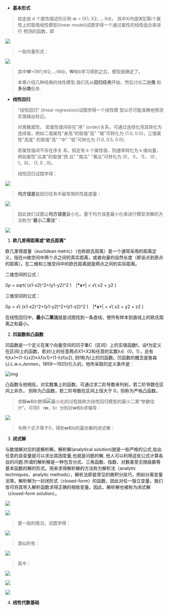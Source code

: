 * **基本形式**

> 给定由 d 个属性描述的示例 æ = (X1; X2;...; Xd)， 其中Xi均是**X**在第i个属 性上的取值线性模型(linear model)试图学得一个通过属性的线性组合来进行 预测的函数，即

![](https://s1.ax2x.com/2018/04/09/I1j8N.png)

> 一般向量形式：

![](https://s1.ax2x.com/2018/04/09/I1O49.png)

> 其中**W**=(W1;W2;...;Wd)，**W**和b学习得到之后，模型就确定了。
>
> 本章介绍几种经典的线性模型.我们先从**回归任务**开始，然后讨论**二分类** 和**多分类**任务.

* **线性回归**

> "线性回归" (linear regression)试图学得一个线性模 型以尽可能准确地预测实值输出标记。
>
> 对离散属性， 若属性值间存在"序" (order)关系，可通过连续化将其转化为连续值，例如二值属性"身高"的取值"高" "矮"可转化为 {1.0, 0.0}，三值属性"高度" 的取值"高" "中" "低"可转化为 {1.0, 0.5, 0.0}; 
>
> 若属性值间不存在序关 系，假定有 k 个属性值，则通常转化为 k 维向量，例如属性"瓜类"的取值"西 瓜" "南瓜" "黄瓜"可转化为 (0， 0， 1)， (0 , 1，0)， (1,  0 ,  0)。
>
> 线性回归试图学得：

![](https://s1.ax2x.com/2018/04/09/I1c4y.png)

> **均方误差**是回归任务中最常用的性能度量：

![](https://s1.ax2x.com/2018/04/09/I110p.png)

> 因此我们试图让**均方误差**最小化。基于均方误差最小化来进行模型求解的方法称为"**最小二乘法**"：

![](https://s1.ax2x.com/2018/04/09/I1ITG.png)

1. **欧几里得距离或"欧氏距离"**

欧几里得度量（euclidean metric）（也称欧氏距离）是一个通常采用的距离定义，指在m维空间中两个点之间的真实距离，或者向量的自然长度（即该点到原点的距离）。在二维和三维空间中的欧氏距离就是两点之间的实际距离。

二维空间的公式：

0ρ = sqrt( (x1-x2)^2+(y1-y2)^2 )　|**\*x***| = √( x2 + y2 )

三维空间的公式：

0ρ = √( (x1-x2)^2+(y1-y2)^2+(z1-z2)^2 )　|**\*x***| = √( x2 + y2 + z2 )

在线性回归中，**最小二乘法**就是试图找到一条直线，使所有样本到直线上的欧氏距离之和最小。

2. **凹函数和凸函数**

凹函数是一个定义在某个向量空间的凹子集C（区间）上的实值函数f。设f为定义在区间I上的函数，若对I上的任意两点X1<X2和任意的实数λ∈（0，1），总有f(λx1+(1-λ)x2)≥λf(x1)+(1-λ)f(x2), 则f称为I上的凹函数。凹函数的概念是詹森(J.L.w.v.Jermen，1859～1925)引入的，他所采取的定义条件是：

![img](https://gss0.bdstatic.com/94o3dSag_xI4khGkpoWK1HF6hhy/baike/s%3D198/sign=75bb6c0231f33a879a6d0413fe5c1018/2e2eb9389b504fc275e05f37eedde71190ef6d41.jpg)

凸函数与他相反。对实数集上的函数，可通过求二阶导数来判别，若二阶导数在区间上非负， 则称为凸函数，若二阶导数在区间上恒大于 0，则称为严格凸函数。

>  求解**w**和b使得![](https://s1.ax2x.com/2018/04/09/IA5OO.png)最小化的过程就称为线性回归模型的最小二乘“参数估计”。可将E（**w**，b）分别对**w**和b求偏导：

![](https://s1.ax2x.com/2018/04/09/IADge.png)

> 令两个式子等于0，得到**w**和b的最优解的闭式解：

3. **闭式解**

与数值解对应的是解析解。解析解(analytical solution)就是一些严格的公式,给出任意的自变量就可以求出其因变量,也就是问题的解, 他人可以利用这些公式计算各自的问题.所谓的解析解是一种包含分式、三角函数、指数、对数甚至无限级数等基本函数的解的形式。用来求得解析解的方法称为解析法〈analytic techniques、analytic methods〉，解析法即是常见的微积分技巧，例如分离变量法等。解析解为一封闭形式〈closed-form〉的函数，因此对任一独立变量，我们皆可将其带入解析函数求得正确的相依变量。因此，解析解也被称为闭式解（closed-form solution）。

![](https://s1.ax2x.com/2018/04/09/IAHaR.png)

![](https://s1.ax2x.com/2018/04/12/Np26u.jpg)

> 更一般的情况，试图学得：

![](https://s1.ax2x.com/2018/04/12/NpoRq.png)

> 类似的有：

![](https://s1.ax2x.com/2018/04/12/Npw0e.png)

> 其中：

![](https://s1.ax2x.com/2018/04/12/Ns3ad.png)

![](https://s1.ax2x.com/2018/04/12/Ns5SR.png)

![](https://s1.ax2x.com/2018/04/12/NsYQB.png)

4. **线性代数基础**

> 





